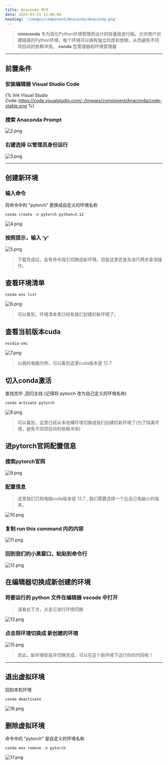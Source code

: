 ```yaml
---
title: Anaconda 命令
data: 2025-03-21 13:00:00
headimg: '/images/component/Anaconda/Anaconda.png'
---
```


>**miniconda**  专为简化Python环境管理而设计的轻量级发行版。允许用户创建隔离的Python环境，每个环境可以拥有独立的库和依赖，从而避免不同项目间的依赖冲突。
**conda** 包管理器和环境管理器

<!-- more -->
---

## 前置条件

### 安装编辑器 **Visual Studio Code**

{% link Visual Studio Code::https://code.visualstudio.com/::/images/component/Anaconda/code-stable.png %}

### 搜索 **Anaconda Prompt** 

![2.png](/images/component/Anaconda/3cb1823cbc6ef88461433e19c0f8e9f.png)

### 右键选择 **以管理员身份运行**

![3.png](/images/component/Anaconda/fcb69a43d2f01d1b2bc9762d8efe03b.png)

---

## **创建新环境**

### 输入命令
将命令中的 "pytorch" 更换成自定义的环境名称
```
conda create -n pytorch python=3.12
```

![4.png](/images/component/Anaconda/b388fad49269a856aaaf3d9ef7bd9a8.png)

### 按照提示，输入 'y'

![5.png](/images/component/Anaconda/287f9221dead00d5d7e74a0ae5d2d11.png)

>下载完成后，会有命令指引切换成新环境，但是这里还是先进行两步查询操作。

## **查看环境清单**
```
conda env list
```
![6.png](/images/component/Anaconda/7e6db801978d018fdb3be22104f4989.png)

>可以看到，环境清单里已经有我们创建的新环境了。

## **查看当前版本cuda**
```
nvidia-smi 
```
![7.png](/images/component/Anaconda/91bb79989c4fb0f9ec0cfc2ea06cfff.png)

>以我的电脑为例，可以看到这里cuda版本是 12.7 

## **切入conda激活**
查找完毕 ,回归主线 (记得将 pytorch 改为自己定义的环境名称)
```
conda activate pytorch
```
![8.png](/images/component/Anaconda/b7c92cdbce92757e06719aab5ec3a2d.png)
>可以看到，这里已经从本地裸环境切换成我们创建的新环境了(为了隔离环境，避免不同项目间的依赖冲突)

## **进pytorch官网配置信息**

### 搜索pytorch官网
![9.png](/images/component/Anaconda/1cb295fa8b59fc18015387dd53f860a.png)

### 配置信息
>这里我们已知电脑cuda版本是 12.7 , 我们需要选择一个比自己电脑小的版本。

![10.png](/images/component/Anaconda/af71f97a4956152fba72fc5100fd10b.png)

### 复制 run this command 内的内容

![11.png](/images/component/Anaconda/700f1681335065149d82c70f0fce12d.png)

### 回到我们的小黑窗口，粘贴到命令行

![12.png](/images/component/Anaconda/e3379af690e496ad166286f663b614f.png)

## **在编辑器切换成新创建的环境**
### 将要运行的 python 文件在编辑器 vscode 中打开

>请看右下方，点击它进行环境切换

![13.png](/images/component/Anaconda/cf17868073e4fa0d817593fe756b43f.png)

### 点击将环境切换成 新创建的环境

![15.png](/images/component/Anaconda/603d62bf736cb549f699b10140bb818.png)

>至此，新环境安装并切换完成，可以在这个新环境下运行你的代码啦！

---
## **退出虚拟环境**
回到本机环境
```
conda deactivate
```
![16.png](/images/component/Anaconda/d9fb8353aaa475fd7960103c2fcf96a.png)

## **删除虚拟环境**
命令中的 "pytorch" 是自定义的环境名称
```
conda env remove -n pytorch
```
![17.png](/images/component/Anaconda/20167c4df6a41703f3822309eb7746a.png)